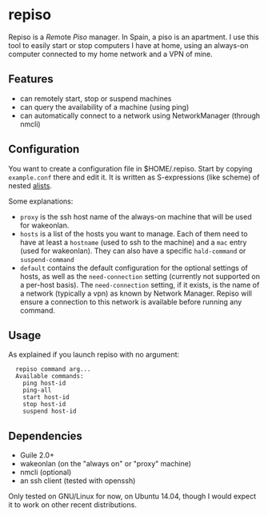 # repiso

Repiso is a *Re*mote *Piso* manager. In Spain, a piso is an apartment. I use
this tool to easily start or stop computers I have at home, using an always-on
computer connected to my home network and a VPN of mine.

## Features

 - can remotely start, stop or suspend machines
 - can query the availability of a machine (using ping)
 - can automatically connect to a network using NetworkManager (through nmcli) 


## Configuration

You want to create a configuration file in $HOME/.repiso. Start by copying `example.conf` there and edit it. It is written as S-expressions (like scheme) of nested [alists](http://www.gnu.org/software/guile/manual/html_node/Association-Lists.html).

Some explanations:

 - `proxy` is the ssh host name of the always-on machine that will be used for
   wakeonlan.
 - `hosts` is a list of the hosts you want to manage. Each of them need to
   have at least a `hostname` (used to ssh to the machine) and a `mac` entry
   (used for wakeonlan). They can also have a specific `hald-command` or
   `suspend-command`
 - `default` contains the default configuration for the optional settings of
   hosts, as well as the `need-connection` setting (currently not supported on
   a per-host basis). The `need-connection` setting, if it exists, is the name
   of a network (typically a vpn) as known by Network Manager. Repiso will
   ensure a connection to this network is available before running any
   command.


## Usage

As explained if you launch repiso with no argument:

```
  repiso command arg...
  Available commands:
    ping host-id
    ping-all
    start host-id
    stop host-id
    suspend host-id
```



## Dependencies

 - Guile 2.0+
 - wakeonlan (on the "always on" or "proxy" machine)
 - nmcli (optional)
 - an ssh client (tested with openssh)

Only tested on GNU/Linux for now, on Ubuntu 14.04, though I would expect it to
work on other recent distributions.
